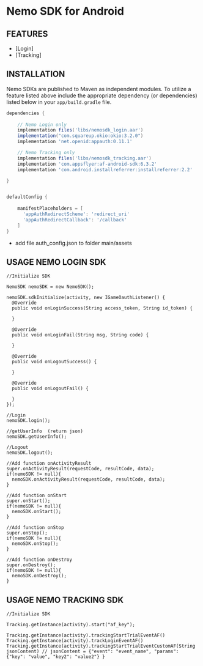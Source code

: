 Nemo SDK for Android
========================

FEATURES
--------
* [Login]
* [Tracking]

INSTALLATION
------------
Nemo SDKs are published to Maven as independent modules. To utilize a feature listed above
include the appropriate dependency (or dependencies) listed below in your `app/build.gradle` file.
```gradle
dependencies {
    
    // Nemo Login only
    implementation files('libs/nemosdk_login.aar')
    implementation("com.squareup.okio:okio:3.2.0")
    implementation 'net.openid:appauth:0.11.1'

    // Nemo Tracking only
    implementation files('libs/nemosdk_tracking.aar')
    implementation 'com.appsflyer:af-android-sdk:6.3.2'
    implementation 'com.android.installreferrer:installreferrer:2.2'

}	


defaultConfig {
	
    manifestPlaceholders = [
      'appAuthRedirectScheme': 'redirect_uri'
      'appAuthRedirectCallback': '/callback'
    ]
}
```
		
- add file auth_config.json to folder main/assets

USAGE NEMO LOGIN SDK
--------------------

```
//Initialize SDK 
	
NemoSDK nemoSDK = new NemoSDK();

nemoSDK.sdkInitialize(activity, new IGameOauthListener() {
  @Override
  public void onLoginSuccess(String access_token, String id_token) {

  }

  @Override
  public void onLoginFail(String msg, String code) {

  }

  @Override
  public void onLogoutSuccess() {
  
  }

  @Override
  public void onLogoutFail() {

  }
});
	
//Login
nemoSDK.login();

//getUserInfo  (return json)
nemoSDK.getUserInfo();

//Logout
nemoSDK.logout();
	
//Add function onActivityResult
super.onActivityResult(requestCode, resultCode, data);
if(nemoSDK != null){
  nemoSDK.onActivityResult(requestCode, resultCode, data);
}

//Add function onStart
super.onStart();
if(nemoSDK != null){
  nemoSDK.onStart();
}

//Add function onStop
super.onStop();
if(nemoSDK != null){
  nemoSDK.onStop();
}

//Add function onDestroy
super.onDestroy();
if(nemoSDK != null){
  nemoSDK.onDestroy();
}
```
	
USAGE NEMO TRACKING SDK
--------------------
```
//Initialize SDK 

Tracking.getInstance(activity).start("af_key");

Tracking.getInstance(activity).trackingStartTrialEventAF()
Tracking.getInstance(activity).trackLoginEventAF()
Tracking.getInstance(activity).trackingStartTrialEventCustomAF(String jsonContent) // jsonContent = {"event": "event_name", "params": {"key": "value", "key2": "value2"} }

```

